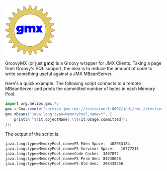 ![GroovyMX - A Helios Project][1]

GroovyMX (or just **gmx**) is a Groovy wrapper for JMX Clients. Taking a page from Groovy's SQL support, 
the idea is to reduce the amount of code to write something useful against a JMX MBeanServer.

Here's a quick example. The following script connects to a remote MBeanServer and prints the committed number of bytes in each Memory Pool.

```groovy
import org.helios.gmx.*;
gmx = Gmx.remote("service:jmx:rmi://testserver1:8002/jndi/rmi://testserver1:8003/jmxrmi");
gmx.mbeans("java.lang:type=MemoryPool,name=*", {
    println "${it.objectName}:\t${it.Usage.committed}";
});
```

The output of the script is:

    java.lang:type=MemoryPool,name=PS Eden Space:  402653184
    java.lang:type=MemoryPool,name=PS Survivor Space:	16777216
    java.lang:type=MemoryPool,name=Code Cache:	3407872
    java.lang:type=MemoryPool,name=PS Perm Gen:	84738048
    java.lang:type=MemoryPool,name=PS Old Gen:	268435456


[1]: https://github.com/nickman/GroovyMX/blob/master/content/img/gmx-160-X-160.png?raw=true "Helios"